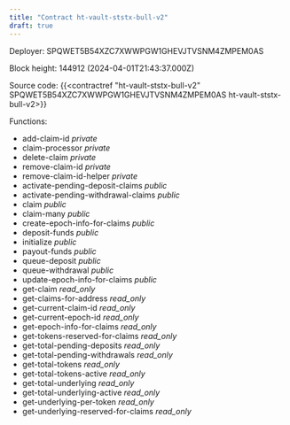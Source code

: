 ```yaml
---
title: "Contract ht-vault-ststx-bull-v2"
draft: true
---
```

Deployer: SPQWET5B54XZC7XWWPGW1GHEVJTVSNM4ZMPEM0AS


 



Block height: 144912 (2024-04-01T21:43:37.000Z)

Source code: {{<contractref "ht-vault-ststx-bull-v2" SPQWET5B54XZC7XWWPGW1GHEVJTVSNM4ZMPEM0AS ht-vault-ststx-bull-v2>}}

Functions:

* add-claim-id _private_
* claim-processor _private_
* delete-claim _private_
* remove-claim-id _private_
* remove-claim-id-helper _private_
* activate-pending-deposit-claims _public_
* activate-pending-withdrawal-claims _public_
* claim _public_
* claim-many _public_
* create-epoch-info-for-claims _public_
* deposit-funds _public_
* initialize _public_
* payout-funds _public_
* queue-deposit _public_
* queue-withdrawal _public_
* update-epoch-info-for-claims _public_
* get-claim _read_only_
* get-claims-for-address _read_only_
* get-current-claim-id _read_only_
* get-current-epoch-id _read_only_
* get-epoch-info-for-claims _read_only_
* get-tokens-reserved-for-claims _read_only_
* get-total-pending-deposits _read_only_
* get-total-pending-withdrawals _read_only_
* get-total-tokens _read_only_
* get-total-tokens-active _read_only_
* get-total-underlying _read_only_
* get-total-underlying-active _read_only_
* get-underlying-per-token _read_only_
* get-underlying-reserved-for-claims _read_only_
